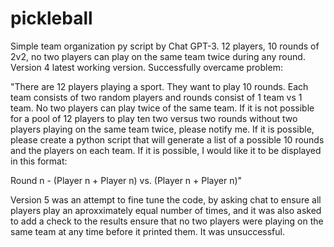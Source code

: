 # pickleball
Simple team organization py script by Chat GPT-3. 12 players, 10 rounds of 2v2, no two players can play on the same team twice during any round.
Version 4 latest working version. Successfully overcame problem:

"There are 12 players playing a sport. They want to play 10 rounds. Each team consists of two random players and rounds consist of 1 team vs 1 team. No two players can play twice of the same team. If it is not possible for a pool of 12 players to play ten two versus two rounds without two players playing on the same team twice, please notify me. If it is possible, please create a python script that will generate a list of a possible 10 rounds and the players on each team. If it is possible, I would like it to be displayed in this format:

Round n - (Player n + Player n) vs. (Player n + Player n)"

Version 5 was an attempt to fine tune the code, by asking chat to ensure all players play an aproxximately equal number of times, and it was also asked to add a check to the results ensure that no two players were playing on the same team at any time before it printed them. It was unsuccessful.
